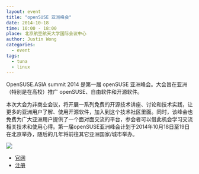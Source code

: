 ```yaml
---
layout: event
title: "openSUSE 亚洲峰会"
date: 2014-10-18
time: 10:00 - 18:00
place: 北京航空航天大学国际会议中心
author: Justin Wong
categories:
  - event
tags:
  - tuna
  - linux
---
```



OpenSUSE.ASIA summit 2014 是第一届 openSUSE 亚洲峰会。大会旨在亚洲（特别是在高校）推广 openSUSE、自由软件和开源软件。

本次大会为非商业会议，将开展一系列免费的开源技术讲座、讨论和技术实践，让更多的亚洲用户了解、使用开源软件，加入到这个技术社区里面。同时，该峰会也免费为广大亚洲用户提供了一个面对面交流的平台，参会者可以借此机会学习交流相关技术和使用心得。第一届openSUSE亚洲峰会计划于2014年10月18日至19日在北京举办，随后的几年将前往其它亚洲国家/城市举办。

<!--more-->

![](http://summit.opensuse.org/assets/img/oSA14.png)

- [官网](http://summit.opensuse.org/)
- [注册](http://summit.opensuse.org/#register)
